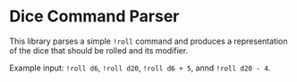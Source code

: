 # Dice Command Parser

This library parses a simple `!roll` command and produces a representation of the dice that should be rolled and its modifier.

Example input: `!roll d6`, `!roll d20`, `!roll d6 + 5`, annd `!roll d20 - 4`.